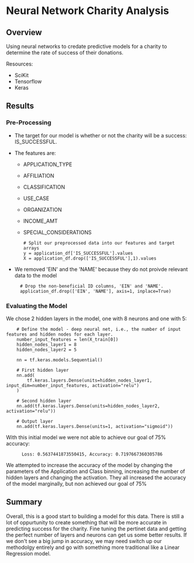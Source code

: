 # Neural Network Charity Analysis

## Overview

Using neural networks to credate predictive models for a charity to determine the rate of success of their donations.

Resources:

- SciKit
- Tensorflow
- Keras

## Results

### Pre-Processing

- The target for our model is whether or not the charity will be a success: IS_SUCCESSFUL.

- The features are:
  - APPLICATION_TYPE
  - AFFILIATION
  - CLASSIFICATION
  - USE_CASE
  - ORGANIZATION
  - INCOME_AMT
  - SPECIAL_CONSIDERATIONS
  
        # Split our preprocessed data into our features and target arrays
        y = application_df['IS_SUCCESSFUL'].values
        X = application_df.drop(['IS_SUCCESSFUL'],1).values

- We removed 'EIN' and the 'NAME' because they do not proivde relevant data to the model

        # Drop the non-beneficial ID columns, 'EIN' and 'NAME'.
        application_df.drop(['EIN', 'NAME'], axis=1, inplace=True)

### Evaluating the Model

We chose 2 hidden layers in the model, one with 8 neurons and one with 5:

        # Define the model - deep neural net, i.e., the number of input features and hidden nodes for each layer.
        number_input_features = len(X_train[0])
        hidden_nodes_layer1 = 8
        hidden_nodes_layer2 = 5

        nn = tf.keras.models.Sequential()

        # First hidden layer
        nn.add(
            tf.keras.layers.Dense(units=hidden_nodes_layer1, input_dim=number_input_features, activation="relu")
        )

        # Second hidden layer
        nn.add(tf.keras.layers.Dense(units=hidden_nodes_layer2, activation="relu"))

        # Output layer
        nn.add(tf.keras.layers.Dense(units=1, activation="sigmoid"))
        
  With this initial model we were not able to achieve our goal of 75% accuracy:
  
          Loss: 0.5637441873550415, Accuracy: 0.7197667360305786
          
  We attempted to increase the accuracy of the model by changing the parameters of the Application and Class binning, increasing the number of hidden layers and changing the activation. They all increased the accuracy of the model marginally, but non achieved our goal of 75%
  
## Summary

Overall, this is a good start to building a model for this data. There is still a lot of oppurtunity to create something that will be more accurate in predicting success for the charity. Fine tuning the pertinet data and getting the perfect number of layers and neurons can get us some better results. If we don't see a big jump in accuracy, we may need switch up our methodolgy entirely and go with something more traditional like a Linear Regression model.
